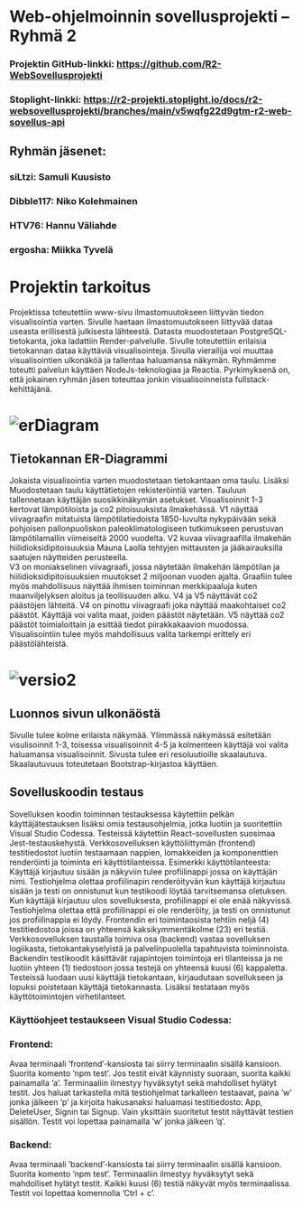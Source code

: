# Web-ohjelmoinnin sovellusprojekti – Ryhmä 2

### Projektin GitHub-linkki: https://github.com/R2-WebSovellusprojekti
### Stoplight-linkki: https://r2-projekti.stoplight.io/docs/r2-websovellusprojekti/branches/main/v5wqfg22d9gtm-r2-web-sovellus-api

## Ryhmän jäsenet:

### siLtzi: Samuli Kuusisto
### Dibble117: Niko Kolehmainen
### HTV76: Hannu Väliahde
### ergosha: Miikka Tyvelä

# Projektin tarkoitus

Projektissa toteutettiin www-sivu ilmastomuutokseen liittyvän tiedon visualisointia varten. Sivulle haetaan ilmastomuutokseen liittyvää dataa useasta erillisestä julkisesta lähteestä. Datasta muodostetaan PostgreSQL-tietokanta, joka ladattiin Render-palvelulle. Sivulle toteutettiin erilaisia tietokannan dataa käyttäviä visualisointeja. Sivulla vierailija voi muuttaa visualisointien ulkonäköä ja tallentaa haluamansa näkymän. Ryhmämme toteutti palvelun käyttäen NodeJs-teknologiaa ja Reactia. Pyrkimyksenä on, että jokainen ryhmän jäsen toteuttaa jonkin visualisoinneista fullstack-kehittäjänä.


![erDiagram](https://user-images.githubusercontent.com/112494979/226402531-91ae8562-d370-4bb8-8386-ef670b6a5e57.PNG)
=======
                                                                          
## Tietokannan ER-Diagrammi

Jokaista visualisointia varten muodostetaan tietokantaan oma taulu. Lisäksi Muodostetaan taulu käyttätietojen rekisteröintiä varten. Tauluun tallennetaan käyttäjän suosikkinäkymän asetukset. 
Visualisoinnit 1-3 kertovat lämpötiloista ja co2 pitoisuuksista ilmakehässä. V1 näyttää viivagraafin mitatuista lämpötilatiedoista 1850-luvulta nykypäivään sekä pohjoisen pallonpuoliskon paleoklimatologiseen tutkimukseen perustuvan lämpötilamallin viimeiseltä 2000 vuodelta.
 V2 kuvaa viivagraafilla ilmakehän hiilidioksidipitoisuuksia Mauna Laolla tehtyjen mittausten ja jääkairauksilla saatujen näytteiden perusteella.  
 V3 on moniakselinen viivagraafi, jossa näytetään ilmakehän lämpötilan ja hiilidioksidipitoisuuksien muutokset 2 miljoonan vuoden ajalta. Graafiin tulee myös mahdollisuus näyttää ihmisen toiminnan merkkipaaluja kuten maanviljelyksen aloitus ja teollisuuden alku. 
 V4 ja V5 näyttävät co2 päästöjen lähteitä. V4 on pinottu viivagraafi joka näyttää maakohtaiset co2 päästöt.  Käyttäjä voi valita maat, joiden päästöt näytetään.
V5 näyttää co2 päästöt toimialoittain ja esittää tiedot piirakkakaavion muodossa.  Visualisointiin tulee myös mahdollisuus valita tarkempi erittely eri päästölähteistä.

![versio2](https://user-images.githubusercontent.com/112494979/226401937-72f1c8c7-6f6e-40b9-b7f1-24c72d4d8661.PNG)
=======

## Luonnos sivun ulkonäöstä

Sivulle tulee kolme erilaista näkymää. Ylimmässä näkymässä esitetään visulisoinnit 1-3, toisessa visualisoinnit 4-5 ja kolmenteen käyttäjä voi valita haluamansa visualisoinnit.  Sivusta tulee eri resoluutioille skaalautuva. Skaalautuvuus toteutetaan Bootstrap-kirjastoa käyttäen.

## Sovelluskoodin testaus

Sovelluksen koodin toiminnan testauksessa käytettiin pelkän käyttäjätestauksen lisäksi omia testausohjelmia, jotka luotiin ja suoritettiin Visual Studio Codessa. Testeissä käytettiin React-sovellusten suosimaa Jest-testauskehystä. 
Verkkosovelluksen käyttöliittymän (frontend) testitiedostot luotiin testaamaan nappien, lomakkeiden ja komponenttien renderöinti ja toiminta eri käyttötilanteissa.
Esimerkki käyttötilanteesta: Käyttäjä kirjautuu sisään ja näkyviin tulee profiilinappi jossa on käyttäjän nimi. Testiohjelma olettaa profiilinapin renderöityvän kun käyttäjä kirjautuu sisään ja testi on onnistunut kun testikoodi löytää tarvitsemansa oletuksen. Kun käyttäjä kirjautuu ulos sovelluksesta, profiilinappi ei ole enää näkyvissä. Testiohjelma olettaa että profiilinappi ei ole renderöity, ja testi on onnistunut jos profiilinappia ei löydy.
Frontendin eri toimintaosista tehtiin neljä (4) testitiedostoa joissa on yhteensä kaksikymmentäkolme (23) eri testiä.
Verkkosovelluksen taustalla toimiva osa (backend) vastaa sovelluksen logiikasta, tietokantakyselyistä ja palvelinpuolella tapahtuvista toiminnoista. Backendin testikoodit käsittävät rajapintojen toimintoja eri tilanteissa ja ne luotiin yhteen (1) tiedostoon jossa testejä on yhteensä kuusi (6) kappaletta.
Testeissä luodaan uusi käyttäjä tietokantaan, kirjaudutaan sovellukseen ja lopuksi poistetaan käyttäjä tietokannasta. Lisäksi testataan myös käyttötoimintojen virhetilanteet.

### Käyttöohjeet testaukseen Visual Studio Codessa:
### Frontend:
Avaa terminaali ’frontend’-kansiosta tai siirry terminaalin sisällä kansioon.
Suorita komento ’npm test’. Jos testit eivät käynnisty suoraan, suorita kaikki painamalla ’a’. Terminaaliin ilmestyy hyväksytyt sekä mahdolliset hylätyt testit.
Jos haluat tarkastella mitä testiohjelmat tarkalleen testaavat, paina ’w’ jonka jälkeen ’p’ ja kirjoita hakusanaksi haluamasi testitiedosto: App, DeleteUser, Signin tai Signup. Vain yksittäin suoritetut testit näyttävät testien sisällön.
Testit voi lopettaa painamalla ’w’ jonka jälkeen ’q’.

### Backend:
Avaa terminaali ’backend’-kansiosta tai siirry terminaalin sisällä kansioon.
Suorita komento ’npm test’. Terminaaliin ilmestyy hyväksytyt sekä mahdolliset hylätyt testit. Kaikki kuusi (6) testiä näkyvät myös terminaalissa.
Testit voi lopettaa komennolla ’Ctrl + c’.



